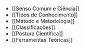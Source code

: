 - [[Senso Comum e Ciência]]
- [[Tipos de Conhecimento]]
- [[Método e Metodologia]]
- [[Classificações]]
- [[Postura Científica]]
- [[Ferramentas Teóricas]]